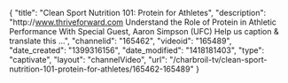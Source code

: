 {
    "title": "Clean Sport Nutrition 101: Protein for Athletes",
    "description": "http:\/\/www.thriveforward.com Understand the Role of Protein in Athletic Performance With Special Guest, Aaron Simpson (UFC) Help us caption & translate this ...",
    "channelid": "165462",
    "videoid": "165489",
    "date_created": "1399316156",
    "date_modified": "1418181403",
    "type": "captivate",
    "layout": "channelVideo",
    "url": "\/charbroil-tv\/clean-sport-nutrition-101-protein-for-athletes\/165462-165489"
}